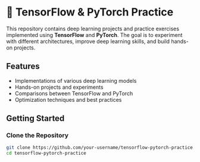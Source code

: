 # 🧠 TensorFlow & PyTorch Practice  

This repository contains deep learning projects and practice exercises implemented using **TensorFlow** and **PyTorch**. The goal is to experiment with different architectures, improve deep learning skills, and build hands-on projects.  

##  Features  
- Implementations of various deep learning models  
- Hands-on projects and experiments  
- Comparisons between TensorFlow and PyTorch  
- Optimization techniques and best practices  


##  Getting Started  

### Clone the Repository  
```bash
git clone https://github.com/your-username/tensorflow-pytorch-practice.git
cd tensorflow-pytorch-practice

